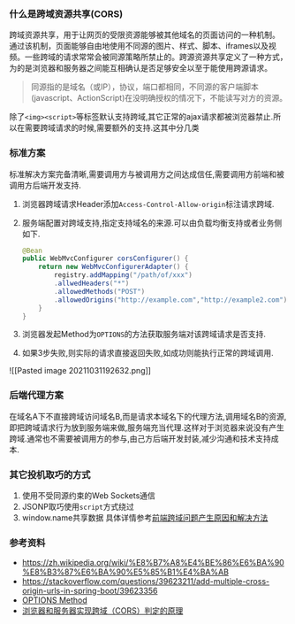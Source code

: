 
### 什么是跨域资源共享(CORS)
跨域资源共享，用于让网页的受限资源能够被其他域名的页面访问的一种机制。 通过该机制，页面能够自由地使用不同源的图片、样式、脚本、iframes以及视频。一些跨域的请求常常会被同源策略所禁止的。跨源资源共享定义了一种方式，为的是浏览器和服务器之间能互相确认是否足够安全以至于能使用跨源请求。

> 同源指的是域名（或IP），协议，端口都相同，不同源的客户端脚本(javascript、ActionScript)在没明确授权的情况下，不能读写对方的资源。

除了`<img><script>`等标签默认支持跨域,其它正常的ajax请求都被浏览器禁止.所以在需要跨域请求的时候,需要额外的支持.这其中分几类

### 标准方案
标准解决方案完备清晰,需要调用方与被调用方之间达成信任,需要调用方前端和被调用方后端开发支持.
1. 浏览器跨域请求Header添加`Access-Control-Allow-origin`标注请求跨域.
2. 服务端配置对跨域支持,指定支持域名的来源.可以由负载均衡支持或者业务侧如下.

	```java
	@Bean
	public WebMvcConfigurer corsConfigurer() {
		return new WebMvcConfigurerAdapter() {
			registry.addMapping("/path/of/xxx")
			.allwedHeaders("*")
			.allowedMethods("POST")
			.allowedOrigins("http://example.com","http://example2.com")	
		}
	}
	
	```
3. 浏览器发起Method为`OPTIONS`的方法获取服务端对该跨域请求是否支持.
4. 如果3步失败,则实际的请求直接返回失败,如成功则能执行正常的跨域调用.

![[Pasted image 20211031192632.png]]

	
### 后端代理方案
在域名A下不直接跨域访问域名B,而是请求本域名下的代理方法,调用域名B的资源,即把跨域请求行为放到服务端来做,服务端充当代理.这样对于浏览器来说没有产生跨域.通常也不需要被调用方的参与,由己方后端开发封装,减少沟通和技术支持成本.

### 其它投机取巧的方式
1. 使用不受同源约束的Web Sockets通信
2. JSONP取巧使用`script`方式绕过
3. window.name共享数据
具体详情参考[前端跨域问题产生原因和解决方法](https://www.jianshu.com/p/451e575a3a8a)

### 参考资料
- https://zh.wikipedia.org/wiki/%E8%B7%A8%E4%BE%86%E6%BA%90%E8%B3%87%E6%BA%90%E5%85%B1%E4%BA%AB
- https://stackoverflow.com/questions/39623211/add-multiple-cross-origin-urls-in-spring-boot/39623356
- [OPTIONS Method](https://developer.mozilla.org/zh-CN/docs/Web/HTTP/Methods/OPTIONS)
- [浏览器和服务器实现跨域（CORS）判定的原理](https://zhuanlan.zhihu.com/p/340684828?utm_source=wechat_session&utm_medium=social&s_r=0)
